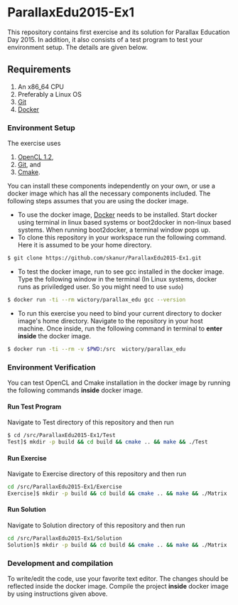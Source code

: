 # ParallaxEdu2015-Ex1
This repository contains first exercise and its solution for Parallax Education Day 2015. In addition, it also consists of a test program to test your environment setup. The details are given below.

## Requirements

1. An x86_64 CPU
2. Preferably a Linux OS 
3. [Git](http://git-scm.com/downloads)
4. [Docker](https://docs.docker.com/installation/)

### Environment Setup

The exercise uses

1. [OpenCL 1.2](https://www.khronos.org/opencl/),
2. [Git](http://git-scm.com/), and
3. [Cmake](http://www.cmake.org/).

You can install these components independently on your own, or use a docker image which has all the necessary components included. The following steps assumes that you are using the docker image.

* To use the docker image, [Docker](https://docs.docker.com/installation/) needs to be installed. Start docker using terminal in linux based systems or boot2docker in non-linux based systems. When running boot2docker, a terminal window pops up.
* To clone this repository in your workspace run the following command. Here it is assumed to be your home directory.
```bash
$ git clone https://github.com/skanur/ParallaxEdu2015-Ex1.git
```
* To test the docker image, run to see gcc installed in the docker image. Type the following window in the terminal (In Linux systems, docker runs as priviledged user. So you might need to use `sudo`) 
```bash
$ docker run -ti --rm wictory/parallax_edu gcc --version
```
* To run this exercise you need to bind your current directory to docker image's home directory. Navigate to the repository in your host machine. Once inside, run the following command in terminal to **enter inside** the docker image. 
```bash
$ docker run -ti --rm -v $PWD:/src  wictory/parallax_edu
```

### Environment Verification
You can test OpenCL and Cmake installation in the docker image by running the following commands **inside** docker image.

#### Run Test Program
Navigate to Test directory of this repository and then run
```bash
$ cd /src/ParallaxEdu2015-Ex1/Test
Test]$ mkdir -p build && cd build && cmake .. && make && ./Test
```

#### Run Exercise
Navigate to Exercise directory of this repository and then run
```bash
cd /src/ParallaxEdu2015-Ex1/Exercise
Exercise]$ mkdir -p build && cd build && cmake .. && make && ./Matrix
```

#### Run Solution
Navigate to Solution directory of this repository and then run
```bash
cd /src/ParallaxEdu2015-Ex1/Solution
Solution]$ mkdir -p build && cd build && cmake .. && make && ./Matrix
```

### Development and compilation
To write/edit the code, use your favorite text editor. The changes should be reflected inside the docker image. Compile the project **inside** docker image by using instructions given above.

